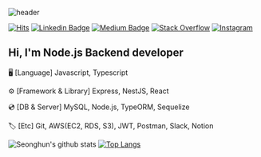 ![header](https://capsule-render.vercel.app/api?type=wave&color=E45D4C&height=240&section=header&text=Seonghun%20Park&fontSize=60&fontColor=ffffff&fontAlignY=40&animation=twinkling)

[![Hits](https://hits.seeyoufarm.com/api/count/incr/badge.svg?url=https%3A%2F%2Fgithub.com%2FSeonghunPark&count_bg=%23FF0000&title_bg=%23555555&icon=&icon_color=%23FFFFFF&title=STARK&edge_flat=true)](https://hits.seeyoufarm.com)
[![Linkedin Badge](https://img.shields.io/badge/-LinkedIn-blue?style=flat-square&logo=Linkedin&logoColor=white&link=https://www.linkedin.com/in/taeyun-jeon-b02a1419a/)](https://www.linkedin.com/in/taeyun-jeon-b02a1419a/)
[![Medium Badge](http://img.shields.io/badge/-Medium-black?style=flat-square&logo=medium&link=https://medium.com/@a01058406602)](https://medium.com/@a01058406602)
[![Stack Overflow](http://img.shields.io/badge/-StackOverflow-FE7A16?style=flat-square&logo=stackoverflow&logoColor=white&link=https://stackoverflow.com/story/jeontaeyun)](https://stackoverflow.com/story/jeontaeyun)
[![Instagram](http://img.shields.io/badge/-Instagram-E4405F?style=flat-square&logo=instagram&logoColor=white&link=https://www.instagram.com/stark_jeon_/?hl=ko)](https://www.instagram.com/stark_jeon_/?hl=ko)

## Hi, I'm Node.js Backend developer

🖥 [Language]  Javascript, Typescript

⚙️ [Framework & Library] Express, NestJS, React

💿 [DB & Server] MySQL, Node.js, TypeORM, Sequelize

🏷 [Etc] Git, AWS(EC2, RDS, S3), JWT, Postman, Slack, Notion

![Seonghun's github stats](https://github-readme-stats.vercel.app/api?username=tjdgns5272&show_icons=true&hide_border=true)
[![Top Langs](https://github-readme-stats.vercel.app/api/top-langs/?username=tjdgns5272&layout=compact)](https://github.com/anuraghazra/github-readme-stats)
